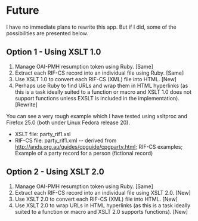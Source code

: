 # Future

I have no immediate plans to rewrite this app. But if I did, some
of the possibilities are presented below.

## Option 1 - Using XSLT 1.0

1. Manage OAI-PMH resumption token using Ruby. [Same]
1. Extract each RIF-CS record into an individual file using Ruby. [Same]
1. Use XSLT 1.0 to convert each RIF-CS (XML) file into HTML. [New]
1. Perhaps use Ruby to find URLs and wrap them in HTML hyperlinks
   (as this is a task ideally suited to a function or macro and
   XSLT 1.0 does not support functions unless EXSLT is included
   in the implementation). [Rewrite]

You can see a very rough example which I have tested using xsltproc
and Firefox 25.0 (both under Linux Fedora release 20).
- XSLT file: party_rif1.xsl
- RIF-CS file: party_rif1.xml -- derived from
  http://ands.org.au/guides/cpguide/cpgparty.html; RIF-CS examples;
  Example of a party record for a person (fictional record)

## Option 2 - Using XSLT 2.0

1. Manage OAI-PMH resumption token using Ruby. [Same]
1. Extract each RIF-CS record into an individual file using XSLT 2.0. [New]
1. Use XSLT 2.0 to convert each RIF-CS (XML) file into HTML. [New]
1. Use XSLT 2.0 to wrap URLs in HTML hyperlinks (as this is a task ideally
   suited to a function or macro and XSLT 2.0 supports functions). [New]

